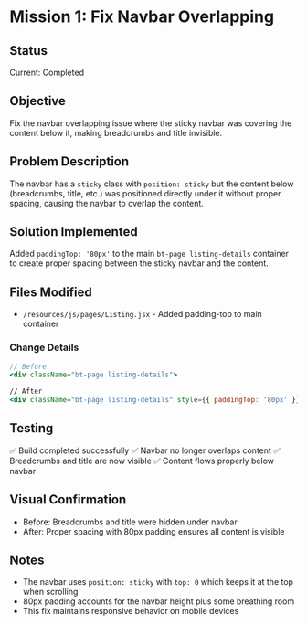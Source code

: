 # Mission 1: Fix Navbar Overlapping

## Status
Current: Completed

## Objective
Fix the navbar overlapping issue where the sticky navbar was covering the content below it, making breadcrumbs and title invisible.

## Problem Description
The navbar has a `sticky` class with `position: sticky` but the content below (breadcrumbs, title, etc.) was positioned directly under it without proper spacing, causing the navbar to overlap the content.

## Solution Implemented
Added `paddingTop: '80px'` to the main `bt-page listing-details` container to create proper spacing between the sticky navbar and the content.

## Files Modified
- `/resources/js/pages/Listing.jsx` - Added padding-top to main container

### Change Details
```jsx
// Before
<div className="bt-page listing-details">

// After  
<div className="bt-page listing-details" style={{ paddingTop: '80px' }}>
```

## Testing
✅ Build completed successfully
✅ Navbar no longer overlaps content
✅ Breadcrumbs and title are now visible
✅ Content flows properly below navbar

## Visual Confirmation
- Before: Breadcrumbs and title were hidden under navbar
- After: Proper spacing with 80px padding ensures all content is visible

## Notes
- The navbar uses `position: sticky` with `top: 0` which keeps it at the top when scrolling
- 80px padding accounts for the navbar height plus some breathing room
- This fix maintains responsive behavior on mobile devices